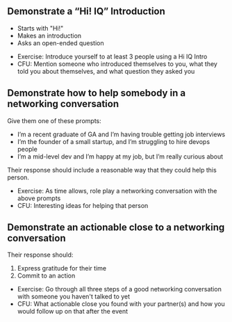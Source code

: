 ## Demonstrate a “Hi! IQ” Introduction 

* Starts with "Hi!"
* Makes an introduction
* Asks an open-ended question

- Exercise: Introduce yourself to at least 3 people using a Hi IQ Intro
- CFU: Mention someone who introduced themselves to you, what they told you about themselves, and what question they asked you

## Demonstrate how to help somebody in a networking conversation

Give them one of these prompts:

* I’m a recent graduate of GA and I’m having trouble getting job interviews
* I’m the founder of a small startup, and I’m struggling to hire devops people 
* I’m a mid-level dev and I’m happy at my job, but I’m really curious about <insert new technology here> 

Their response should include a reasonable way that they could help this person. 

- Exercise: As time allows, role play a networking conversation with the above prompts
- CFU: Interesting ideas for helping that person

## Demonstrate an actionable close to a networking conversation

Their response should:

1. Express gratitude for their time
2. Commit to an action

- Exercise: Go through all three steps of a good networking conversation with someone you haven't talked to yet
- CFU: What actionable close you found with your partner(s) and how you would follow up on that after the event
